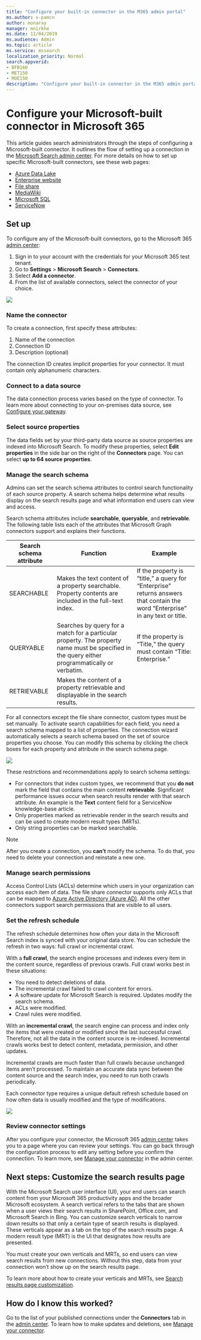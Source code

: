 ```yaml
---
title: "Configure your built-in connector in the M365 admin portal"
ms.author: v-pamcn
author: monaray
manager: mnirkhe
ms.date: 11/04/2019
ms.audience: Admin
ms.topic: article
ms.service: mssearch
localization_priority: Normal
search.appverid:
- BFB160
- MET150
- MOE150
description: "Configure your built-in connector in the M365 admin portal"
---
```


# Configure your Microsoft-built connector in Microsoft 365

This article guides search administrators through the steps of configuring a Microsoft-built connector. It outlines the flow of setting up a connection in the [Microsoft Search admin center](https://admin.microsoft.com/AdminPortal/Home#/MicrosoftSearch). For more details on how to set up specific Microsoft-built connectors, see these web pages:
* [Azure Data Lake](azure-data-lake-connector.md)
* [Enterprise website](enterprise-web-connector.md)
* [File share](file-share-connector.md)
* [MediaWiki](mediawiki-connector.md)
* [Microsoft SQL](MSSQL-connector.md)
* [ServiceNow](servicenow-connector.md)

## Set up
To configure any of the Microsoft-built connectors, go to the Microsoft 365 [admin center]():
1.	Sign in to your account with the credentials for your Microsoft 365 test tenant.
2.	Go to **Settings** > **Microsoft Search** > **Connectors**.
3.	Select **Add a connector**.
4.	From the list of available connectors, select the connector of your choice.

![](media/addconnector.png)

### Name the connector
To create a connection, first specify these attributes:
1.	Name of the connection
2.	Connection ID
3.	Description (optional)

The connection ID creates implicit properties for your connector. It must contain only alphanumeric characters. 

### Connect to a data source
The data connection process varies based on the type of connector. To learn more about connecting to your on-premises data source, see [Configure your gateway](aka.ms/configuregateway).

### Select source properties
The data fields set by your third-party data source as source properties are indexed into Microsoft Search. To modify these properties, select **Edit properties** in the side bar on the right of the **Connectors** page. You can select **up to 64 source properties**.

###  Manage the search schema 
Admins can set the search schema attributes to control search functionality of each source property. A search schema helps determine what results display on the search results page and what information end users can view and access.

Search schema attributes include **searchable**, **queryable**, and **retrievable**. The following table lists each of the attributes that Microsoft Graph connectors support and explains their functions.

**Search schema attribute** | **Function** | **Example**
--- | --- | ---
SEARCHABLE | Makes the text content of a property searchable. Property contents are included in the full-text index. | If the property is “title,” a query for “Enterprise” returns answers that contain the word “Enterprise” in any text or title.
QUERYABLE | Searches by query for a match for a particular property. The property name must be specified in the query either programmatically or verbatim. |  If the property is “Title,” the query must contain “Title: Enterprise.”
RETRIEVABLE | Makes the content of a property retrievable and displayable in the search results. | 

For all connectors except the file share connector, custom types must be set manually. To activate search capabilities for each field, you need a search schema mapped to a list of properties. The connection wizard automatically selects a search schema based on the set of source properties you choose. You can modify this schema by clicking the check boxes for each property and attribute in the search schema page.

![](media/manageschema.png)

These restrictions and recommendations apply to search schema settings:
* For connectors that index custom types, we recommend that you **do not** mark the field that contains the main content **retrievable**. Significant performance issues occur when search results render with that search attribute. An example is the **Text** content field for a ServiceNow knowledge-base article.
* Only properties marked as retrievable render in the search results and can be used to create modern result types (MRTs).
* Only string properties can be marked searchable.

> [!Note]
> After you create a connection, you **can’t** modify the schema. To do that, you need to delete your connection and reinstate a new one.

###  Manage search permissions
Access Control Lists (ACLs) determine which users in your organization can access each item of data. The file share connector supports only ACLs that can be mapped to [Azure Active Directory (Azure AD)](https://docs.microsoft.com/en-us/azure/active-directory/). All the other connectors support search permissions that are visible to all users.

### Set the refresh schedule
The refresh schedule determines how often your data in the Microsoft Search index is synced with your original data store. You can schedule the refresh in two ways: full crawl or incremental crawl.

With a **full crawl**, the search engine processes and indexes every item in the content source, regardless of previous crawls. Full crawl works best in these situations:
* You need to detect deletions of data.
* The incremental crawl failed to crawl content for errors.
* A software update for Microsoft Search is required. Updates modify the search schema.
* ACLs were modified.
* Crawl rules were modified.

With an **incremental crawl**, the search engine can process and index only the items that were created or modified since the last successful crawl. Therefore, not all the data in the content source is re-indexed. Incremental crawls works best to detect content, metadata, permission, and other updates.

Incremental crawls are much faster than full crawls because unchanged items aren’t processed. To maintain an accurate data sync between the content source and the search index, you need to run both crawls periodically.

Each connector type requires a unique default refresh schedule based on how often data is usually modified and the type of modifications.

![](media/refreshschedule.png)

### Review connector settings
After you configure your connector, the Microsoft 365 [admin center](https://admin.microsoft.com) takes you to a page where you can review your settings. You can go back through the configuration process to edit any setting before you confirm the connection. To learn more, see [Manage your connector](manage-connector.md) in the admin center.

## Next steps: Customize the search results page
With the Microsoft Search user interface (UI), your end users can search content from your Microsoft 365 productivity apps and the broader Microsoft ecosystem. A search vertical refers to the tabs that are shown when a user views their search results in SharePoint, Office.com, and Microsoft Search in Bing. You can customize search verticals to narrow down results so that only a certain type of search results is displayed. These verticals appear as a tab on the top of the search results page. A modern result type (MRT) is the UI that designates how results are presented.

You must create your own verticals and MRTs, so end users can view search results from new connections. Without this step, data from your connection won’t show up on the search results page.

To learn more about how to create your verticals and MRTs, see [Search results page customization](customize-search-page.md).

## How do I know this worked?
Go to the list of your published connections under the **Connectors** tab in the [admin center](https://admin.microsoft.com). To learn how to make updates and deletions, see [Manage your connector](manage-connector.md).

